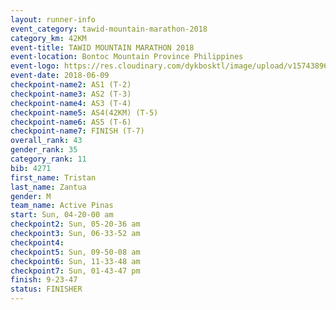 ```yaml
---
layout: runner-info 
event_category: tawid-mountain-marathon-2018 
category_km: 42KM 
event-title: TAWID MOUNTAIN MARATHON 2018 
event-location: Bontoc Mountain Province Philippines 
event-logo: https://res.cloudinary.com/dykbosktl/image/upload/v1574389629/Logo/tawid2018_logo_t3op5o.png 
event-date: 2018-06-09 
checkpoint-name2: AS1 (T-2) 
checkpoint-name3: AS2 (T-3) 
checkpoint-name4: AS3 (T-4) 
checkpoint-name5: AS4(42KM) (T-5) 
checkpoint-name6: AS5 (T-6) 
checkpoint-name7: FINISH (T-7) 
overall_rank: 43
gender_rank: 35
category_rank: 11
bib: 4271
first_name: Tristan
last_name: Zantua
gender: M
team_name: Active Pinas
start: Sun, 04-20-00 am
checkpoint2: Sun, 05-20-36 am
checkpoint3: Sun, 06-33-52 am
checkpoint4: 
checkpoint5: Sun, 09-50-08 am
checkpoint6: Sun, 11-33-48 am
checkpoint7: Sun, 01-43-47 pm
finish: 9-23-47
status: FINISHER
---
```


